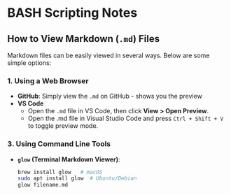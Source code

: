 # BASH Scripting Notes

## How to View Markdown (`.md`) Files

Markdown files can be easily viewed in several ways. Below are some simple options:

### 1️. **Using a Web Browser**

- **GitHub**: Simply view the `.md` on GitHub - shows you the preview
- **VS Code**
  - Open the `.md` file in VS Code, then click **View > Open Preview**.
  - Open the .md file in Visual Studio Code and press `Ctrl + Shift + V` to toggle preview mode.

### 3️. **Using Command Line Tools**

- **`glow` (Terminal Markdown Viewer)**:
  ```bash
  brew install glow   # macOS
  sudo apt install glow  # Ubuntu/Debian
  glow filename.md
  ```
